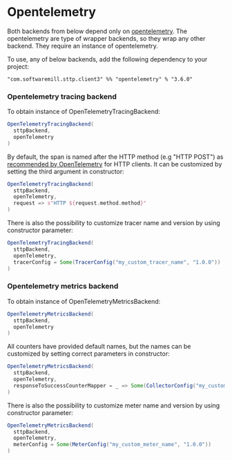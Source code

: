 # Opentelemetry

Both backends from below depend only on [opentelemetry](https://github.com/open-telemetry/opentelemetry-java).
The opentelemetry are type of wrapper backends, so they wrap any other backend. They require an instance of opentelemetry.

To use, any of below backends, add the following dependency to your project:

```
"com.softwaremill.sttp.client3" %% "opentelemetry" % "3.6.0"
```

### Opentelemetry tracing backend

To obtain instance of OpenTelemetryTracingBackend:

```scala
OpenTelemetryTracingBackend(
  sttpBackend,
  openTelemetry
)
```

By default, the span is named after the HTTP method (e.g "HTTP POST") as [recommended by OpenTelemetry](https://github.com/open-telemetry/opentelemetry-specification/blob/main/specification/trace/semantic_conventions/http.md#name) for HTTP clients. 
It can be customized by setting the third argument in constructor: 
```scala
OpenTelemetryTracingBackend(
  sttpBackend,
  openTelemetry,
  request => s"HTTP ${request.method.method}"
)
```

There is also the possibility to customize tracer name and version by using constructor parameter:
```scala
OpenTelemetryTracingBackend(
  sttpBackend,
  openTelemetry,
  tracerConfig = Some(TracerConfig("my_custom_tracer_name", "1.0.0"))
)
```

### Opentelemetry metrics backend

To obtain instance of OpenTelemetryMetricsBackend:

```scala
OpenTelemetryMetricsBackend(
  sttpBackend,
  openTelemetry
)
```

All counters have provided default names, but the names can be customized by setting correct parameters in constructor:
```scala
OpenTelemetryMetricsBackend(
  sttpBackend,
  openTelemetry,
  responseToSuccessCounterMapper = _ => Some(CollectorConfig("my_custom_counter_name"))
)
```

There is also the possibility to customize meter name and version by using constructor parameter:
```scala
OpenTelemetryMetricsBackend(
  sttpBackend,
  openTelemetry,
  meterConfig = Some(MeterConfig("my_custom_meter_name", "1.0.0"))
)
```